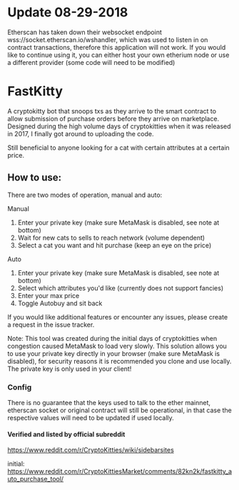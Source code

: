 # Update 08-29-2018
Etherscan has taken down their websocket endpoint wss://socket.etherscan.io/wshandler, which was used to listen in on contract transactions, therefore this application will not work. If you would like to continue using it, you can either host your own etherium node or use a different provider (some code will need to be modified)

# FastKitty

A cryptokitty bot that snoops txs as they arrive to the smart contract to allow submission of purchase orders before they arrive on marketplace. Designed during the high volume days of cryptokitties when it was released in 2017, I finally got around to uploading the code. 

Still beneficial to anyone looking for a cat with certain attributes at a certain price.

## How to use:

There are two modes of operation, manual and auto:

Manual

1) Enter your private key (make sure MetaMask is disabled, see note at bottom)
2) Wait for new cats to sells to reach network (volume dependent)
3) Select a cat you want and hit purchase (keep an eye on the price)

Auto

1) Enter your private key (make sure MetaMask is disabled, see note at bottom)
2) Select which attributes you'd like (currently does not support fancies)
3) Enter your max price
4) Toggle Autobuy and sit back

If you would like additional features or encounter any issues, please create a request in the issue tracker.

Note: This tool was created during the initial days of cryptokitties when congestion caused MetaMask to load very slowly. This solution allows you to use your private key directly in your browser (make sure MetaMask is disabled), for security reasons it is recommended you clone and use locally. The private key is only used in your client!

### Config
There is no guarantee that the keys used to talk to the ether mainnet, etherscan socket or original contract will still be operational, in that case the respective values will need to be updated if used locally.

#### Verified and listed by official subreddit
https://www.reddit.com/r/CryptoKitties/wiki/sidebarsites

initial: https://www.reddit.com/r/CryptoKittiesMarket/comments/82kn2k/fastkitty_auto_purchase_tool/
